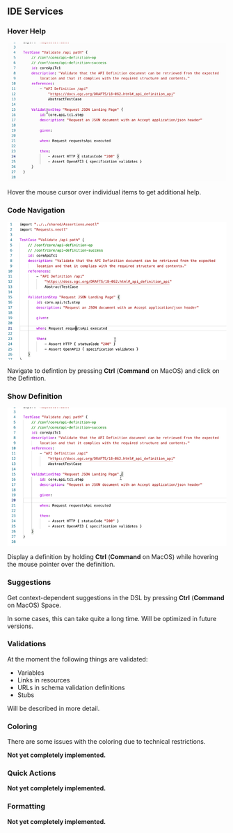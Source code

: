 ## IDE Services

### Hover Help

![Hover](img/hover.gif)

Hover the mouse cursor over individual items to get additional help.

### Code Navigation

![Goto Definition](img/goto_definition.gif)

Navigate to defintion by pressing **Ctrl** (**Command** on MacOS) and click on the Defintion.

### Show Definition

![Show Definition](img/show_definition.gif)

Display a definition by holding **Ctrl** (**Command** on MacOS) while hovering the mouse pointer over the definition.

### Suggestions

Get context-dependent suggestions in the DSL by pressing **Ctrl** (**Command** on MacOS) Space.

In some cases, this can take quite a long time. Will be optimized in future versions.

### Validations

At the moment the following things are validated:

- Variables
- Links in resources
- URLs in schema validation definitions
- Stubs

Will be described in more detail.

### Coloring

There are some issues with the coloring due to technical restrictions.

**Not yet completely implemented.**

### Quick Actions

**Not yet completely implemented.**

### Formatting

**Not yet completely implemented.**
